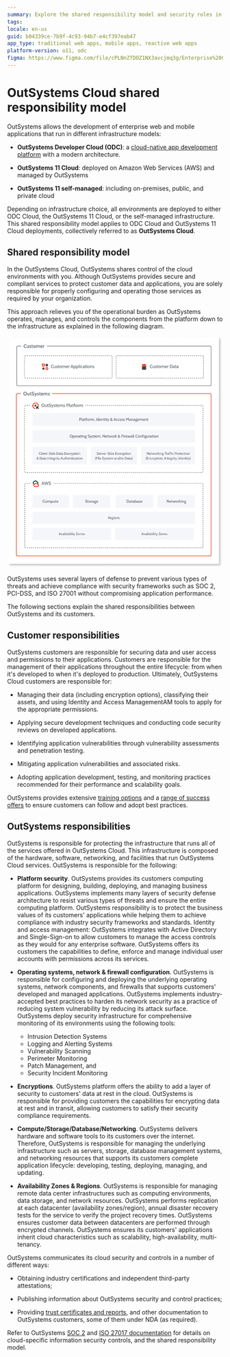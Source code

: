 ```yaml
---
summary: Explore the shared responsibility model and security roles in ODC and OutSystems 11 Cloud.
tags:
locale: en-us
guid: b04339ce-7b9f-4c93-94b7-e4cf397eab47
app_type: traditional web apps, mobile apps, reactive web apps
platform-version: o11, odc
figma: https://www.figma.com/file/cPLNnZfDOZ1NX3avcjmq3g/Enterprise%20Customers?node-id=618:22
---
```


# OutSystems Cloud shared responsibility model

OutSystems allows the development of enterprise web and mobile applications that run in different infrastructure models:

* **OutSystems Developer Cloud (ODC)**: a [cloud-native app development platform](https://www.outsystems.com/tk/redirect?g=9a0cb62a-f11b-4d1a-9e79-0ca7d398e57b) with a modern architecture.
  
* **OutSystems 11 Cloud**: deployed on Amazon Web Services (AWS) and managed by OutSystems

* **OutSystems 11 self-managed**: including on-premises, public, and private cloud

Depending on infrastructure choice, all environments are deployed to either ODC Cloud, the OutSystems 11 Cloud, or the self-managed infrastructure. This shared responsibility model applies to ODC Cloud and OutSystems 11 Cloud deployments, collectively referred to as **OutSystems Cloud**.

## Shared responsibility model

In the OutSystems Cloud, OutSystems shares control of the cloud environments with you. Although OutSystems provides secure and compliant services to protect customer data and applications, you are solely responsible for properly configuring and operating those services as required by your organization.  

This approach relieves you of the operational burden as OutSystems operates, manages, and controls the components from the platform down to the infrastructure as explained in the following diagram.

![Diagram illustrating the shared responsibility model in OutSystems Cloud, showing customer responsibilities for applications and data, OutSystems responsibilities for platform and infrastructure, and AWS infrastructure layers.](images/outsystems-cloud-shared-responsibility-model-diag.png "OutSystems Cloud Shared Responsibility Model Diagram")

OutSystems uses several layers of defense to prevent various types of threats and achieve compliance with security frameworks such as  SOC 2, PCI-DSS, and ISO 27001 without compromising application performance. 

The following sections explain the shared responsibilities between OutSystems and its customers.

## Customer responsibilities

OutSystems customers are responsible for securing data and user access and permissions to their applications. Customers are responsible for the management of their applications throughout the entire lifecycle: from when it's developed to when it's deployed to production. Ultimately, OutSystems Cloud customers are responsible for:

* Managing their data (including encryption options), classifying their assets, and using Identity and Access ManagementAM tools to apply for the appropriate permissions.

* Applying secure development techniques and conducting code security reviews on developed applications.

* Identifying application vulnerabilities through vulnerability assessments and penetration testing.

* Mitigating application vulnerabilities and associated risks.

* Adopting application development, testing, and monitoring practices recommended for their performance and scalability goals.

OutSystems provides extensive [training options](https://www.outsystems.com/evaluation-guide/getting-started-with-outsystems/training/) and a [range of success offers](https://www.outsystems.com/evaluation-guide/getting-started-with-outsystems/app-support/) to ensure customers can follow and adopt best practices.

## OutSystems responsibilities

OutSystems is responsible for protecting the infrastructure that runs all of the services offered in OutSystems Cloud. This infrastructure is composed of the hardware, software, networking, and facilities that run OutSystems Cloud services. OutSystems is responsible for the following:

* **Platform security**. OutSystems provides its customers computing platform for designing, building, deploying, and managing business applications. OutSystems implements many layers of security defense architecture to resist various types of threats and ensure the entire computing platform. OutSystems responsibility is to protect the business values of its customers' applications while helping them to achieve compliance with industry security frameworks and standards.
Identity and access management: OutSystems integrates with Active Directory and Single-Sign-on to allow customers to manage the access controls as they would for any enterprise software. OutSystems offers its customers the capabilities to define, enforce and manage individual user accounts with permissions across its services.

* **Operating systems, network & firewall configuration**. OutSystems is responsible for configuring and deploying the underlying operating systems, network components, and firewalls that supports customers' developed and managed applications. OutSystems implements industry-accepted best practices to harden its network security as a practice of reducing system vulnerability by reducing its attack surface. OutSystems deploy security infrastructure for comprehensive monitoring of its environments using the following tools:

    * Intrusion Detection Systems
    * Logging and Alerting Systems
    * Vulnerability Scanning
    * Perimeter Monitoring
    * Patch Management, and
    * Security Incident Monitoring
    
* **Encryptions**. OutSystems platform offers the ability to add a layer of security to customers' data at rest in the cloud. OutSystems is responsible for providing customers the capabilities for encrypting data at rest and in transit, allowing customers to satisfy their security compliance requirements.

* **Compute/Storage/Database/Networking**. OutSystems delivers hardware and software tools to its customers over the internet. Therefore, OutSystems is responsible for managing the underlying infrastructure such as servers, storage, database management systems, and networking resources that supports its customers complete application lifecycle: developing, testing, deploying, managing, and updating.  

* **Availability Zones & Regions**. OutSystems is responsible for managing remote data center infrastructures such as computing environments, data storage, and network resources. OutSystems performs replication at each datacenter (availability zones/region), annual disaster recovery tests for the service to verify the project recovery times. OutSystems ensures customer data between datacenters are performed through encrypted channels. OutSystems ensures its customers' applications inherit cloud characteristics such as scalability, high-availability, multi-tenancy.

OutSystems communicates its cloud security and controls in a number of different ways:

* Obtaining industry certifications and independent third-party attestations;

* Publishing information about OutSystems security and control practices;

* Providing [trust certificates and reports](https://security.outsystems.com/), and other documentation to OutSystems customers, some of them under NDA (as required).

Refer to OutSystems [SOC 2](https://security.outsystems.com/?_gl=1*3it0c4*_gcl_au*MTc0NzUyNDM2OC4xNzI3MTA5NDI3*_ga*MTE0NzEzNzg3My4xNzAzMDk0NzA3*_ga_ZD4DTMHWR2*MTcyOTI2NTI3Ny42Ni4xLjE3MjkyNzQ4NzguNjAuMC4w*_ga_HGKNZZMWJS*MTcyOTI3NDM1OC4yMDAuMS4xNzI5Mjc0ODc4LjYwLjEuMTIxNzc5MDg1MA..*_ga_G11QMS1MBT*MTcyOTI3NDM1OC4xMDAuMS4xNzI5Mjc0ODc4LjAuMC4w&itemUid=7bfa66da-33ab-49de-8391-e329738a1ae9&source=click) and  [ISO 27017 documentation](https://security.outsystems.com/?itemUid=0c1fdf36-c946-4670-9354-8fa3e4260ab1&source=documents_card) for details on cloud-specific information security controls, and the shared responsibility model.
